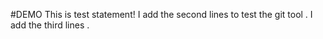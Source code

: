 #DEMO This is test statement!
I add the second lines to test the git tool .
I add the third lines .
